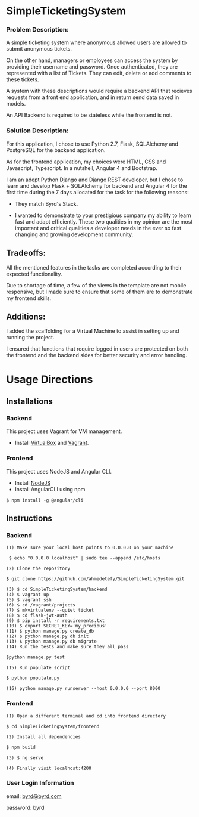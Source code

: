 # SimpleTicketingSystem

### Problem Description:

A simple ticketing system where anonymous allowed users are allowed to submit anonymous tickets. 

On the other hand, managers or employees can access the system by providing their username and password. Once authenticated, they are represented with a list of Tickets.
They can edit, delete or add comments to these tickets.

A system with these descriptions would require a backend API that recieves requests from a front end application,
and in return send data saved in models.

An API Backend is required to be stateless while the frontend is not.

### Solution Description:

For this application, I chose to use Python 2.7, Flask, SQLAlchemy and PostgreSQL for the backend application.

As for the frontend application, my choices were HTML, CSS and Javascript, Typescript. In a nutshell, Angular 4 and Bootstrap.

I am an adept Python Django and Django REST developer, but I chose to learn and develop Flask + SQLAlchemy for backend and Angular 4 for the first time during the 7 days allocated for the task for the following reasons:

* They match Byrd's Stack.

* I wanted to demonstrate to your prestigious company my ability to learn fast and adapt efficiently. These two qualities in my opinion are the most important and critical qualities a developer needs in the ever so fast changing and growing development community.

Tradeoffs:
-----------
All the mentioned features in the tasks are completed according to their expected functionality.

Due to shortage of time, a few of the views in the template are not mobile responsive, but I made sure to ensure that some of them are to demonstrate my frontend skills.

Additions:
-----------
I added the scaffolding for a Virtual Machine to assist in setting up and running the project.

I ensured that functions that require logged in users are protected on both the frontend and the backend sides for better security and error handling.

# Usage Directions

## Installations

### Backend

This project uses Vagrant for VM management. 

* Install [VirtualBox](https://www.virtualbox.org/wiki/Downloads) and [Vagrant](http://downloads.vagrantup.com/).

### Frontend

This project uses NodeJS and Angular CLI.

* Install [NodeJS](https://nodejs.org/en/download/)
* Install AngularCLI using npm

```
$ npm install -g @angular/cli
```

## Instructions

### Backend
```
(1) Make sure your local host points to 0.0.0.0 on your machine

 $ echo "0.0.0.0 localhost" | sudo tee --append /etc/hosts

(2) Clone the repository

$ git clone https://github.com/ahmedetefy/SimpleTicketingSystem.git

(3) $ cd SimpleTicketingSystem/backend
(4) $ vagrant up
(5) $ vagrant ssh
(6) $ cd /vagrant/projects
(7) $ mkvirtualenv --quiet ticket
(8) $ cd flask-jwt-auth
(9) $ pip install -r requirements.txt
(10) $ export SECRET_KEY='my_precious'
(11) $ python manage.py create_db
(12) $ python manage.py db init
(13) $ python manage.py db migrate
(14) Run the tests and make sure they all pass

$python manage.py test

(15) Run populate script

$ python populate.py

(16) python manage.py runserver --host 0.0.0.0 --port 8000

```

### Frontend

```
(1) Open a different terminal and cd into frontend directory

$ cd SimpleTicketingSystem/frontend

(2) Install all dependencies 

$ npm build

(3) $ ng serve

(4) Finally visit localhost:4200 

```

### User Login Information

email: byrd@byrd.com

password: byrd
